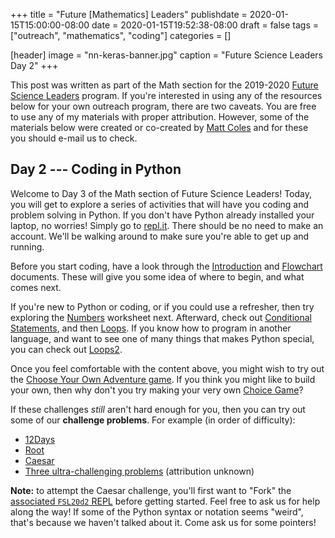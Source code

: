 +++
title = "Future [Mathematics] Leaders"
publishdate = 2020-01-15T15:00:00-08:00
date = 2020-01-15T19:52:38-08:00
draft = false
tags = ["outreach", "mathematics", "coding"]
categories = []

[header]
image = "nn-keras-banner.jpg"
caption = "Future Science Leaders Day 2"
+++


This post was written as part of the Math section for the 2019-2020 [Future
Science Leaders](https://www.scienceworld.ca/futurescienceleaders/) program. If
you're interested in using any of the resources below for your own outreach
program, there are two caveats. You are free to use any of my materials with
proper attribution. However, some of the materials below were created or
co-created by [Matt Coles](https://www.math.ubc.ca/~colesmp/) and for these you
should e-mail us to check.


## Day 2 --- Coding in Python

Welcome to Day 3 of the Math section of Future Science Leaders! Today, you will
get to explore a series of activities that will have you coding and problem
solving in Python. If you don't have Python already installed your laptop, no
worries! Simply go to [repl.it](https://repl.it/languages/python). There should
be no need to make an account. We'll be walking around to make sure you're able
to get up and running.

Before you start coding, have a look through the
[Introduction](https://www.dropbox.com/s/8z34jqllpx3pv2g/Intro.pdf?dl=0) and
[Flowchart](https://www.dropbox.com/s/xxewna0jroid0uy/FlowChart.pdf?dl=0)
documents. These will give you some idea of where to begin, and what comes next.

If you're new to Python or coding, or if you could use a refresher, then try
exploring the
[Numbers](https://www.dropbox.com/s/1xi3fwbajlb0wkf/Numbers.pdf?dl=0) worksheet
next. Afterward, check out [Conditional
Statements](https://www.dropbox.com/s/yigvcjad8lxeyno/Conditional_Statements.pdf?dl=0), and
then [Loops](https://www.dropbox.com/s/l356bnhbtra7mxz/Loops.pdf?dl=0). If you
know how to program in another language, and want to see one of many things that
makes Python special, you can check out
[Loops2](https://www.dropbox.com/s/ccbpsdb98pubt1n/Loops2.pdf?dl=0).

Once you feel comfortable with the content above, you might wish to try out the
[Choose Your Own Adventure
game](https://repl.it/@asberk/dungeongame). If you think
you might like to build your own, then why don't you try making your very own
[Choice Game](https://www.dropbox.com/s/zg3lbgz4yy36ukd/ChoiceGame.pdf?dl=0)?

If these challenges *still* aren't hard enough for you, then you can try out
some of our **challenge problems**. For example (in order of difficulty):

* [12Days](https://www.dropbox.com/s/dthm53tzwc7f2pk/12Days.pdf?dl=0)
* [Root](https://www.dropbox.com/s/j7k13an7webkv6f/Root.pdf?dl=0)
* [Caesar](https://www.dropbox.com/s/n77oeri7kgnsag4/Caesar.pdf?dl=0)
* [Three ultra-challenging problems](https://www.dropbox.com/s/m83ub86evk40sib/UltraChallenging.pdf?dl=0) (attribution unknown)

**Note:** to attempt the Caesar challenge, you'll first want to "Fork" the
[associated `FSL20d2` REPL](https://repl.it/@asberk/) before getting
started. Feel free to ask us for help along the way! If some of the Python
syntax or notation seems "weird", that's because we haven't talked about
it. Come ask us for some pointers!


<!-- ## About Future Science Leaders -->

<!-- [Future Science Leaders](https://www.scienceworld.ca/futurescienceleaders) is -->
<!-- an academic engagement opportunity for high school children. "In weekly -->
<!-- meetings, students learn essential skills, meet top experts and innovators and -->
<!-- apply their new knowledge and skills" with the expectation of "[excelling] in -->
<!-- national and international science, technology, engineering and math -->
<!-- challenges". The math theme comprises three weeks of the program. During this -->
<!-- time, students learn some elements of graph theory (labelling and traversal), -->
<!-- elementary number theory (modular arithmetic and cryptography), and -->
<!-- applications to computing with Python (root-finding, cryptography, games, and -->
<!-- more). Have a gander at a previous iteration of [the Math -->
<!-- theme](https://www.scienceworld.ca/sites/default/files/Math%20copy.pdf) and -->
<!-- stay tuned for this year's iteration! -->
